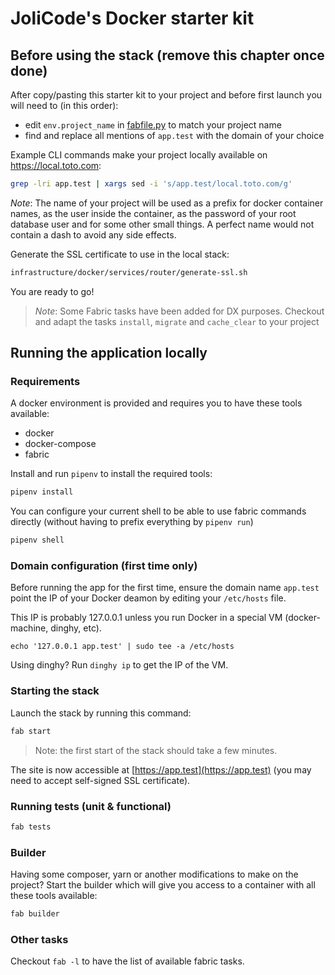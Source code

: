 # JoliCode's Docker starter kit

## Before using the stack (remove this chapter once done)

After copy/pasting this starter kit to your project and before first launch
you will need to (in this order):

 * edit `env.project_name` in [fabfile.py](fabfile.py) to match your project name
 * find and replace all mentions of `app.test` with the domain of your choice

Example CLI commands make your project locally available on https://local.toto.com:

```bash
grep -lri app.test | xargs sed -i 's/app.test/local.toto.com/g'
```

*Note*: The name of your project will be used as a prefix for docker container
names, as the user inside the container, as the password of your root database
user and for some other small things. A perfect name would not contain a dash
to avoid any side effects.

Generate the SSL certificate to use in the local stack:

```bash
infrastructure/docker/services/router/generate-ssl.sh
```

You are ready to go!

>*Note*: Some Fabric tasks have been added for DX purposes. Checkout and adapt
> the tasks `install`, `migrate` and `cache_clear` to your project

## Running the application locally

### Requirements

A docker environment is provided and requires you to have these tools available:

 * docker
 * docker-compose
 * fabric

Install and run `pipenv` to install the required tools:

```bash
pipenv install
```

You can configure your current shell to be able to use fabric commands directly
(without having to prefix everything by `pipenv run`)

```bash
pipenv shell
```

### Domain configuration (first time only)

Before running the app for the first time, ensure the domain name `app.test`
point the IP of your Docker deamon by editing your `/etc/hosts` file.

This IP is probably 127.0.0.1 unless you run Docker in a special VM (docker-machine, dinghy, etc).

```
echo '127.0.0.1 app.test' | sudo tee -a /etc/hosts
```

Using dinghy? Run `dinghy ip` to get the IP of the VM.

### Starting the stack

Launch the stack by running this command:

```bash
fab start
```

> Note: the first start of the stack should take a few minutes.

The site is now accessible at [https://app.test](https://app.test)
(you may need to accept self-signed SSL certificate).

### Running tests (unit & functional)

```bash
fab tests
```

### Builder

Having some composer, yarn or another modifications to make on the project?
Start the builder which will give you access to a container with all these
tools available:

```bash
fab builder
```

### Other tasks

Checkout `fab -l` to have the list of available fabric tasks.
